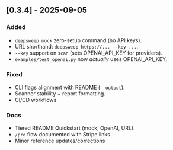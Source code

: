 ## [0.3.4] - 2025-09-05
### Added
- `deepsweep mock` zero-setup command (no API keys).
- URL shorthand: `deepsweep https://... --key ...`.
- `--key` support on `scan` (sets OPENAI_API_KEY for providers).
- `examples/test_openai.py` now *actually* uses OPENAI_API_KEY.

### Fixed
- CLI flags alignment with README (`--output`).
- Scanner stability + report formatting.
- CI/CD workflows

### Docs
- Tiered README Quickstart (mock, OpenAI, URL).
- `/pro` flow documented with Stripe links.
- Minor reference updates/corrections